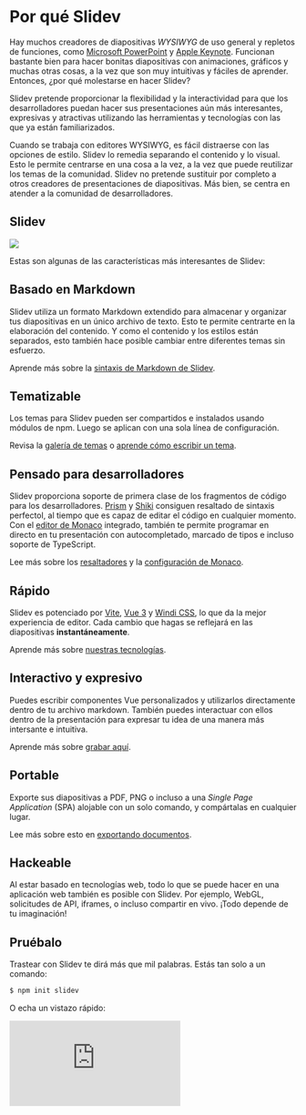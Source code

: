 # Por qué Slidev

Hay muchos creadores de diapositivas *WYSIWYG* de uso general y repletos de funciones, como
[Microsoft PowerPoint](https://www.microsoft.com/en-us/microsoft-365/powerpoint) y [Apple Keynote](https://www.apple.com/keynote/). Funcionan bastante bien para hacer bonitas diapositivas con animaciones, gráficos y muchas otras cosas, a la vez que son muy intuitivas y fáciles de aprender. Entonces, ¿por qué molestarse en hacer Slidev?

Slidev pretende proporcionar la flexibilidad y la interactividad para que los desarrolladores puedan hacer sus presentaciones aún más interesantes, expresivas y atractivas utilizando las herramientas y tecnologías con las que ya están familiarizados. 

Cuando se trabaja con editores WYSIWYG, es fácil distraerse con las opciones de estilo. Slidev lo remedia separando el contenido y lo visual. Esto le permite centrarse en una cosa a la vez, a la vez que puede reutilizar los temas de la comunidad. Slidev no pretende sustituir por completo a otros creadores de presentaciones de diapositivas. Más bien, se centra en atender a la comunidad de desarrolladores.

## Slidev

![](/screenshots/cover.png)

Estas son algunas de las características más interesantes de Slidev:

## Basado en Markdown

Slidev utiliza un formato Markdown extendido para almacenar y organizar tus diapositivas en un único archivo de texto. Esto te permite centrarte en la elaboración del contenido. Y como el contenido y los estilos están separados, esto también hace posible cambiar entre diferentes temas sin esfuerzo.

Aprende más sobre la [sintaxis de Markdown de Slidev](/guide/syntax).
## Tematizable

Los temas para Slidev pueden ser compartidos e instalados usando módulos de npm. Luego se aplican con una sola línea de configuración.

Revisa la [galería de temas](/themes/gallery) o [aprende cómo escribir un tema](/themes/write-a-theme).

## Pensado para desarrolladores

Slidev proporciona soporte de primera clase de los fragmentos de código para los desarrolladores. [Prism](https://prismjs.com/) y [Shiki](https://github.com/shikijs/shiki) consiguen resaltado de sintaxis perfectol, al tiempo que es capaz de editar el código en cualquier momento. Con el [editor de Monaco](https://microsoft.github.io/monaco-editor/) integrado, también te permite programar en directo en tu presentación con autocompletado, marcado de tipos e incluso soporte de TypeScript.

Lee más sobre los [resaltadores](/custom/highlighters) y la [configuración de Monaco](/custom/config-monaco).

## Rápido

Slidev es potenciado por [Vite](https://vitejs.dev/), [Vue 3](https://v3.vuejs.org/) y [Windi CSS](https://windicss.org/), lo que da la mejor experiencia de editor. Cada cambio que hagas se reflejará en las diapositivas **instantáneamente**.

Aprende más sobre [nuestras tecnologías](/guide/#tech-stack).

## Interactivo y expresivo

Puedes escribir componentes Vue personalizados y utilizarlos directamente dentro de tu archivo markdown. También puedes interactuar con ellos dentro de la presentación para expresar tu idea de una manera más intersante e intuitiva.

Aprende más sobre [grabar aquí](/guide/recording).

## Portable

Exporte sus diapositivas a PDF, PNG o incluso a una _Single Page Application_ (SPA) alojable con un solo comando, y compártalas en cualquier lugar.

Lee más sobre esto en [exportando documentos](/guide/exporting).

## Hackeable

Al estar basado en tecnologías web, todo lo que se puede hacer en una aplicación web también es posible con Slidev. Por ejemplo, WebGL, solicitudes de API, iframes, o incluso compartir en vivo. ¡Todo depende de tu imaginación!

## Pruébalo

Trastear con Slidev te dirá más que mil palabras. Estás tan solo a un comando:

```bash
$ npm init slidev
```

O echa un vistazo rápido:

<div class="aspect-9/16 relative">
<iframe class="rounded w-full shadow-md border-none" src="https://www.youtube.com/embed/eW7v-2ZKZOU" title="YouTube video player" frameborder="0" allow="accelerometer; autoplay; clipboard-write; encrypted-media; gyroscope; picture-in-picture" allowfullscreen></iframe>
</div>
